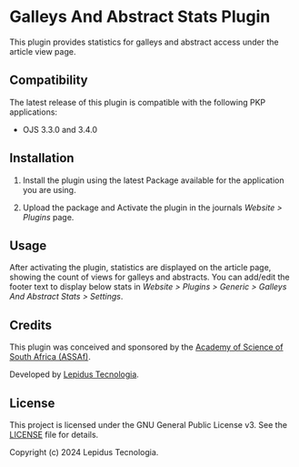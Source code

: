 # Galleys And Abstract Stats Plugin

This plugin provides statistics for galleys and abstract access under the article view page.

## Compatibility

The latest release of this plugin is compatible with the following PKP applications:

* OJS 3.3.0 and 3.4.0

## Installation

1. Install the plugin using the latest Package available for the application you are using.

2. Upload the package and Activate the plugin in the journals *Website > Plugins* page.

## Usage

After activating the plugin, statistics are displayed on the article page, showing the count of views for galleys and abstracts. You can add/edit the footer text to display below stats in *Website > Plugins > Generic > Galleys And Abstract Stats > Settings*.

## Credits

This plugin was conceived and sponsored by the [Academy of Science of South Africa (ASSAf)](https://www.assaf.org.za/).

Developed by [Lepidus Tecnologia](https://github.com/lepidus).

## License

This project is licensed under the GNU General Public License v3. See the [LICENSE](LICENSE) file for details.

Copyright (c) 2024 Lepidus Tecnologia.
